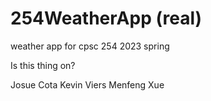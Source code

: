 # 254WeatherApp (real)
weather app for cpsc 254 2023 spring

Is this thing on?

Josue Cota
Kevin Viers
Menfeng Xue
